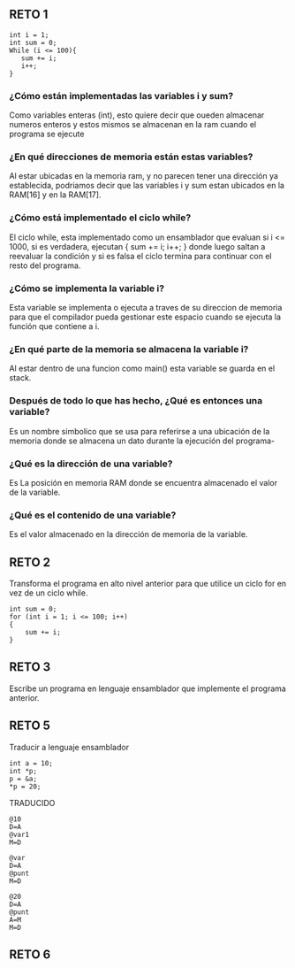 ## RETO 1
````
int i = 1;
int sum = 0;
While (i <= 100){
   sum += i;
   i++;
}
````
### ¿Cómo están implementadas las variables i y sum?
Como variables enteras (int), esto quiere decir que oueden almacenar numeros enteros y estos mismos se almacenan en la ram cuando el programa se ejecute

### ¿En qué direcciones de memoria están estas variables?
Al estar ubicadas en la memoria ram, y no parecen tener una dirección ya establecida, podriamos decir que las variables i y sum estan ubicados en la RAM[16] y en
la RAM[17].

### ¿Cómo está implementado el ciclo while?
El ciclo while, esta implementado como un ensamblador que evaluan si i <= 1000, si es verdadera, ejecutan { sum += i; i++; } donde luego saltan a reevaluar la condición y si es falsa
el ciclo termina para continuar con el resto del programa.

### ¿Cómo se implementa la variable i?
Esta variable se implementa o ejecuta a traves de su direccion de memoria para que el compilador pueda gestionar este espacio cuando se ejecuta la función que contiene a i.

###  ¿En qué parte de la memoria se almacena la variable i?
Al estar dentro de una funcion como main() esta variable se guarda en el stack.

### Después de todo lo que has hecho, ¿Qué es entonces una variable?
Es un nombre simbolico que se usa para referirse a una ubicación de la memoria donde se almacena un dato durante la ejecución del programa-

### ¿Qué es la dirección de una variable?
Es La posición en memoria RAM donde se encuentra almacenado el valor de la variable.

### ¿Qué es el contenido de una variable?
Es el valor almacenado en la dirección de memoria de la variable.

## RETO 2
Transforma el programa en alto nivel anterior para que utilice un ciclo for en vez de un ciclo while.
````
int sum = 0;
for (int i = 1; i <= 100; i++)
{
    sum += i;
}
````

## RETO 3
Escribe un programa en lenguaje ensamblador que implemente el programa anterior.







## RETO 5
Traducir a lenguaje ensamblador
````
int a = 10;
int *p;
p = &a;
*p = 20;
````
TRADUCIDO
````
@10
D=A
@var1
M=D

@var
D=A
@punt
M=D

@20
D=A
@punt
A=M
M=D
````
## RETO 6



